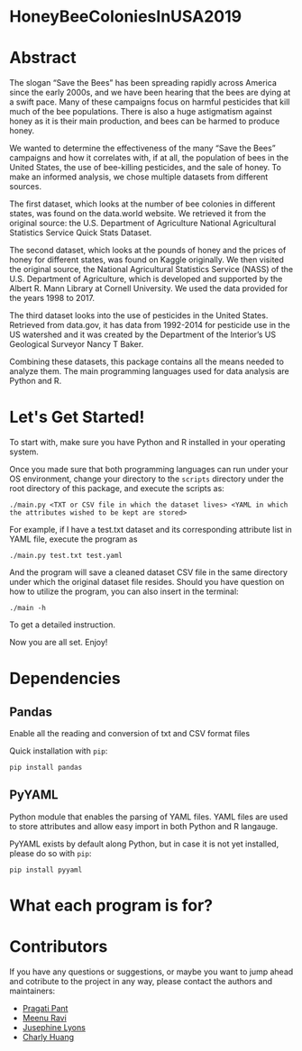 # HoneyBeeColoniesInUSA2019

# Abstract

The slogan “Save the Bees” has been spreading rapidly across America since the early 2000s, and we have been hearing that the bees are dying at a swift pace. Many of these campaigns focus on harmful pesticides that kill much of the bee populations. There is also a huge astigmatism against honey as it is their main production, and bees can be harmed to produce honey. 

We wanted to determine the effectiveness of the many “Save the Bees” campaigns and how it correlates with, if at all, the population of bees in the United States, the use of bee-killing pesticides, and the sale of honey. To make an informed analysis, we chose multiple datasets from different sources. 

The first dataset, which looks at the number of bee colonies in different states, was found on the data.world website. We retrieved it from the original source: the U.S. Department of Agriculture National Agricultural Statistics Service Quick Stats Dataset.

The second dataset, which looks at the pounds of honey and the prices of honey for different states, was found on Kaggle originally. We then visited the original source, the National Agricultural Statistics Service (NASS) of the U.S. Department of Agriculture, which is developed and supported by the Albert R. Mann Library at Cornell University. We used the data provided for the years 1998 to 2017.


The third dataset looks into the use of pesticides in the United States. Retrieved from data.gov, it has data from 1992-2014 for pesticide use in the US watershed and it was created by the Department of the Interior’s US Geological Surveyor Nancy T Baker.


Combining these datasets, this package contains all the means needed to analyze them. The main programming languages used for data analysis are Python and R. 

# Let's Get Started!

To start with, make sure you have Python and R installed in your operating system. 

Once you made sure that both programming languages can run under your OS environment, change your directory to the `scripts` directory under the root directory of this package, and execute the scripts as:

```
./main.py <TXT or CSV file in which the dataset lives> <YAML in which the attributes wished to be kept are stored>
```

For example, if I have a test.txt dataset and its corresponding attribute list in YAML file, execute the program as

```
./main.py test.txt test.yaml
```

And the program will save a cleaned dataset CSV file in the same directory under which the original dataset file resides.
Should you have question on how to utilize the program, you can also insert in the terminal:

```
./main -h
```

To get a detailed instruction.

Now you are all set. Enjoy!

# Dependencies

## Pandas 
Enable all the reading and conversion of txt and CSV format files

Quick installation with `pip`:

```
pip install pandas
```

## PyYAML
Python module that enables the parsing of YAML files. YAML files are used to store attributes and allow easy import in both Python and R langauge.

PyYAML exists by default along Python, but in case it is not yet installed, please do so with `pip`:

```
pip install pyyaml
```

# What each program is for?




# Contributors

If you have any questions or suggestions, or maybe you want to jump ahead and cotribute to the project in any way, please contact the authors and maintainers:

- [Pragati Pant](pantp@rpi.edu)
- [Meenu Ravi](ravim@rpi.edu)
- [Jusephine Lyons](lyonsj7@rpi.edu)
- [Charly Huang](huangc11@rpi.edu)
